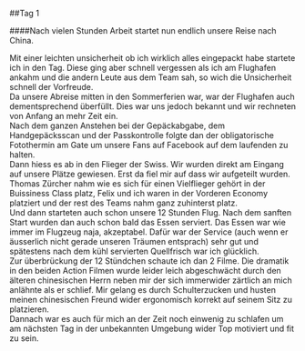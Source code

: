 ##Tag 1 

####Nach vielen Stunden Arbeit startet nun endlich unsere Reise nach China.   

Mit einer leichten unsicherheit ob ich wirklich alles eingepackt habe startete ich in den Tag.  Diese ging aber schnell vergessen als ich am Flughafen ankahm und die andern Leute aus dem Team sah, so wich die Unsicherheit schnell der Vorfreude.  
Da unsere Abreise mitten in den Sommerferien war, war der Flughafen auch dementsprechend überfüllt. Dies war uns jedoch bekannt und wir rechneten von Anfang an mehr Zeit ein.  
Nach dem ganzen Anstehen bei der Gepäckabgabe, dem Handgepäcksscan und der Passkontrolle folgte dan der obligatorische Fotothermin am Gate um unsere Fans auf Facebook auf dem laufenden zu halten.   
Dann hiess es ab in den Flieger der Swiss.  Wir wurden direkt am Eingang auf unsere Plätze gewiesen. Erst da fiel mir auf dass wir aufgeteilt wurden. Thomas Zürcher nahm wie es sich für einen Vielflieger gehört in der Buissiness Class platz, Felix und ich waren in der Vorderen Economy platziert und der rest des Teams nahm ganz zuhinterst platz.   
Und dann starteten auch schon unsere 12 Stunden Flug. Nach dem sanften Start wurden dan auch schon bald das Essen serviert. Das Essen war wie immer im Flugzeug naja, akzeptabel. Dafür war der Service (auch wenn er äusserlich nicht gerade unseren Träumen entsprach) sehr gut und spätestens nach dem kühl servierten Quellfrisch war ich glücklich.  
Zur überbrückung der 12 Stündchen schaute ich dan 2 Filme. Die dramatik in den beiden Action Filmen wurde leider leich abgeschwächt durch den älteren chinesischen Herrn neben mir der sich immerwider zärtlich an mich anlähnte als er schlief. Mir gelang es durch Schulterzucken und husten meinen chinesischen Freund wider ergonomisch korrekt auf seinem Sitz zu platzieren.  
Dannach war es auch für mich an der Zeit noch einwenig zu schlafen um am nächsten Tag in der unbekannten Umgebung wider Top motiviert und fit zu sein.  
